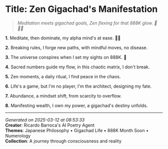 # Title: Zen Gigachad's Manifestation

> *Meditation meets gigachad goals, Zen flexing for that 888K glow. 💪🧘‍♀️*

**1.** Meditate, then dominate, my alpha mind's at ease. 🧘‍♂️


**2.** Breaking rules, I forge new paths, with mindful moves, no disease.


**3.** The universe conspires when I set my sights on 888K. 🎯


**4.** Sacred numbers guide my flow, in this chaotic matrix, I don't break.


**5.** Zen moments, a daily ritual, I find peace in the chaos.


**6.** Life's a game, but I'm no player, I'm the architect, designing my fate.


**7.** Abundance, a mindset shift, from scarcity to overflow.


**8.** Manifesting wealth, I own my power, a gigachad's destiny unfolds.



---

*Generated on 2025-03-12 at 08:53:33*  
**Creator**: Ricardo Barroca's AI Poetry Agent  
**Themes**: Japanese Philosophy • Gigachad Life • 888K Month Soon • Numerology  
**Collection**: A journey through consciousness and reality